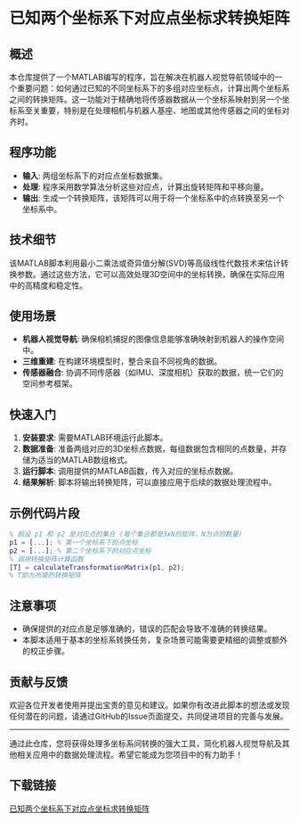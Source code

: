 # 已知两个坐标系下对应点坐标求转换矩阵

## 概述

本仓库提供了一个MATLAB编写的程序，旨在解决在机器人视觉导航领域中的一个重要问题：如何通过已知的不同坐标系下的多组对应坐标点，计算出两个坐标系之间的转换矩阵。这一功能对于精确地将传感器数据从一个坐标系映射到另一个坐标系至关重要，特别是在处理相机与机器人基座、地图或其他传感器之间的坐标对齐时。

## 程序功能

- **输入**: 两组坐标系下的对应点坐标数据集。
- **处理**: 程序采用数学算法分析这些对应点，计算出旋转矩阵和平移向量。
- **输出**: 生成一个转换矩阵，该矩阵可以用于将一个坐标系中的点转换至另一个坐标系中。

## 技术细节

该MATLAB脚本利用最小二乘法或奇异值分解(SVD)等高级线性代数技术来估计转换参数。通过这些方法，它可以高效处理3D空间中的坐标转换，确保在实际应用中的高精度和稳定性。

## 使用场景

- **机器人视觉导航**: 确保相机捕捉的图像信息能够准确映射到机器人的操作空间中。
- **三维重建**: 在构建环境模型时，整合来自不同视角的数据。
- **传感器融合**: 协调不同传感器（如IMU、深度相机）获取的数据，统一它们的空间参考框架。

## 快速入门

1. **安装要求**: 需要MATLAB环境运行此脚本。
2. **数据准备**: 准备两组对应的3D坐标点数据，每组数据包含相同的点数量，并存储为适当的MATLAB数组格式。
3. **运行脚本**: 调用提供的MATLAB函数，传入对应的坐标点数据。
4. **结果解析**: 脚本将输出转换矩阵，可以直接应用于后续的数据处理流程中。

## 示例代码片段

```matlab
% 假设 p1 和 p2 是对应点的集合 (每个集合都是3xN的矩阵，N为点的数量)
p1 = [...]; % 第一个坐标系下的点坐标
p2 = [...]; % 第二个坐标系下的对应点坐标
% 调用转换矩阵计算函数
[T] = calculateTransformationMatrix(p1, p2);
% T即为所需的转换矩阵
```

## 注意事项

- 确保提供的对应点是足够准确的，错误的匹配会导致不准确的转换结果。
- 本脚本适用于基本的坐标系转换任务，复杂场景可能需要更精细的调整或额外的校正步骤。

## 贡献与反馈

欢迎各位开发者使用并提出宝贵的意见和建议。如果你有改进此脚本的想法或发现任何潜在的问题，请通过GitHub的Issue页面提交，共同促进项目的完善与发展。

---

通过此仓库，您将获得处理多坐标系间转换的强大工具，简化机器人视觉导航及其他相关应用中的数据处理流程。希望它能成为您项目中的有力助手！

## 下载链接

[已知两个坐标系下对应点坐标求转换矩阵](https://pan.quark.cn/s/4a6470e0a248)